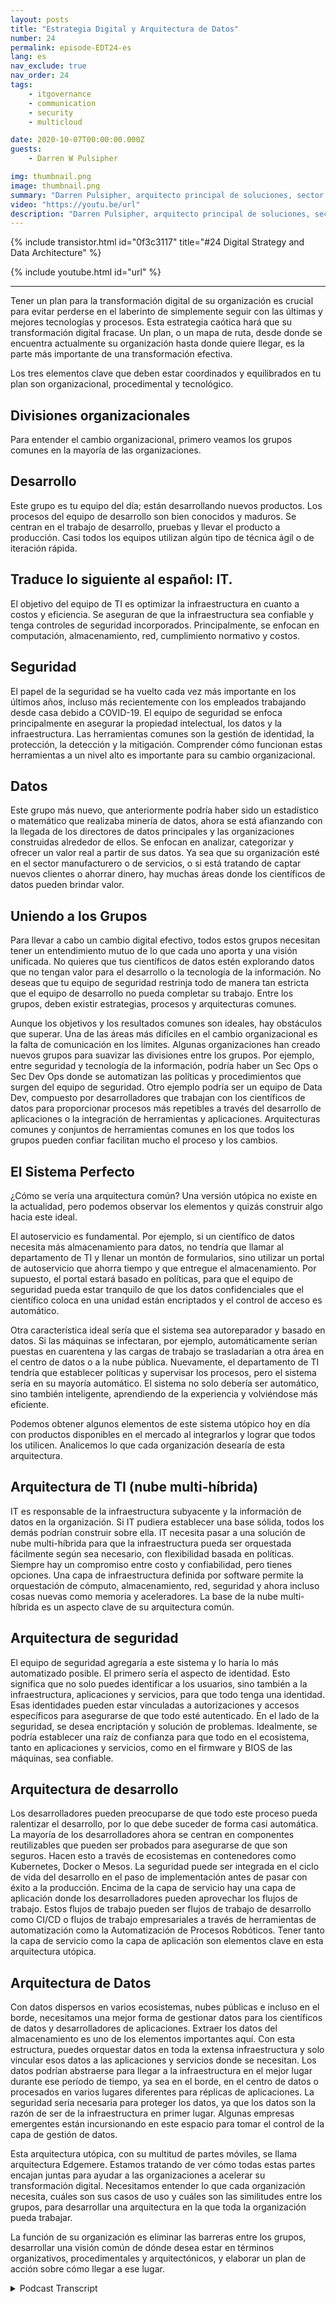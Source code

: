 ```yaml
---
layout: posts
title: "Estrategia Digital y Arquitectura de Datos"
number: 24
permalink: episode-EDT24-es
lang: es
nav_exclude: true
nav_order: 24
tags:
    - itgovernance
    - communication
    - security
    - multicloud

date: 2020-10-07T00:00:00.000Z
guests:
    - Darren W Pulsipher

img: thumbnail.png
image: thumbnail.png
summary: "Darren Pulsipher, arquitecto principal de soluciones, sector público, de Intel, describe la estrategia digital y la arquitectura para transformar eficazmente tu organización. Explica cómo los elementos organizativos, procedimentales y tecnológicos deben equilibrarse para trabajar de manera eficiente hacia una arquitectura común e ideal que respalde una visión unificada."
video: "https://youtu.be/url"
description: "Darren Pulsipher, arquitecto principal de soluciones, sector público, de Intel, describe la estrategia digital y la arquitectura para transformar eficazmente tu organización. Explica cómo los elementos organizativos, procedimentales y tecnológicos deben equilibrarse para trabajar de manera eficiente hacia una arquitectura común e ideal que respalde una visión unificada."
---
```


<div>
{% include transistor.html id="0f3c3117" title="#24 Digital Strategy and Data Architecture" %}

{% include youtube.html id="url" %}
</div>

---

Tener un plan para la transformación digital de su organización es crucial para evitar perderse en el laberinto de simplemente seguir con las últimas y mejores tecnologías y procesos. Esta estrategia caótica hará que su transformación digital fracase. Un plan, o un mapa de ruta, desde donde se encuentra actualmente su organización hasta donde quiere llegar, es la parte más importante de una transformación efectiva.

Los tres elementos clave que deben estar coordinados y equilibrados en tu plan son organizacional, procedimental y tecnológico.

## Divisiones organizacionales

Para entender el cambio organizacional, primero veamos los grupos comunes en la mayoría de las organizaciones.

## Desarrollo

Este grupo es tu equipo del día; están desarrollando nuevos productos. Los procesos del equipo de desarrollo son bien conocidos y maduros. Se centran en el trabajo de desarrollo, pruebas y llevar el producto a producción. Casi todos los equipos utilizan algún tipo de técnica ágil o de iteración rápida.

## Traduce lo siguiente al español: IT.

El objetivo del equipo de TI es optimizar la infraestructura en cuanto a costos y eficiencia. Se aseguran de que la infraestructura sea confiable y tenga controles de seguridad incorporados. Principalmente, se enfocan en computación, almacenamiento, red, cumplimiento normativo y costos.

## Seguridad

El papel de la seguridad se ha vuelto cada vez más importante en los últimos años, incluso más recientemente con los empleados trabajando desde casa debido a COVID-19. El equipo de seguridad se enfoca principalmente en asegurar la propiedad intelectual, los datos y la infraestructura. Las herramientas comunes son la gestión de identidad, la protección, la detección y la mitigación. Comprender cómo funcionan estas herramientas a un nivel alto es importante para su cambio organizacional.

## Datos

Este grupo más nuevo, que anteriormente podría haber sido un estadístico o matemático que realizaba minería de datos, ahora se está afianzando con la llegada de los directores de datos principales y las organizaciones construidas alrededor de ellos. Se enfocan en analizar, categorizar y ofrecer un valor real a partir de sus datos. Ya sea que su organización esté en el sector manufacturero o de servicios, o si está tratando de captar nuevos clientes o ahorrar dinero, hay muchas áreas donde los científicos de datos pueden brindar valor.

## Uniendo a los Grupos

Para llevar a cabo un cambio digital efectivo, todos estos grupos necesitan tener un entendimiento mutuo de lo que cada uno aporta y una visión unificada. No quieres que tus científicos de datos estén explorando datos que no tengan valor para el desarrollo o la tecnología de la información. No deseas que tu equipo de seguridad restrinja todo de manera tan estricta que el equipo de desarrollo no pueda completar su trabajo. Entre los grupos, deben existir estrategias, procesos y arquitecturas comunes.

Aunque los objetivos y los resultados comunes son ideales, hay obstáculos que superar. Una de las áreas más difíciles en el cambio organizacional es la falta de comunicación en los límites. Algunas organizaciones han creado nuevos grupos para suavizar las divisiones entre los grupos. Por ejemplo, entre seguridad y tecnología de la información, podría haber un Sec Ops o Sec Dev Ops donde se automatizan las políticas y procedimientos que surgen del equipo de seguridad. Otro ejemplo podría ser un equipo de Data Dev, compuesto por desarrolladores que trabajan con los científicos de datos para proporcionar procesos más repetibles a través del desarrollo de aplicaciones o la integración de herramientas y aplicaciones. Arquitecturas comunes y conjuntos de herramientas comunes en los que todos los grupos pueden confiar facilitan mucho el proceso y los cambios.

## El Sistema Perfecto

¿Cómo se vería una arquitectura común? Una versión utópica no existe en la actualidad, pero podemos observar los elementos y quizás construir algo hacia este ideal.

El autoservicio es fundamental. Por ejemplo, si un científico de datos necesita más almacenamiento para datos, no tendría que llamar al departamento de TI y llenar un montón de formularios, sino utilizar un portal de autoservicio que ahorra tiempo y que entregue el almacenamiento. Por supuesto, el portal estará basado en políticas, para que el equipo de seguridad pueda estar tranquilo de que los datos confidenciales que el científico coloca en una unidad están encriptados y el control de acceso es automático.

Otra característica ideal sería que el sistema sea autoreparador y basado en datos. Si las máquinas se infectaran, por ejemplo, automáticamente serían puestas en cuarentena y las cargas de trabajo se trasladarían a otra área en el centro de datos o a la nube pública. Nuevamente, el departamento de TI tendría que establecer políticas y supervisar los procesos, pero el sistema sería en su mayoría automático. El sistema no solo debería ser automático, sino también inteligente, aprendiendo de la experiencia y volviéndose más eficiente.

Podemos obtener algunos elementos de este sistema utópico hoy en día con productos disponibles en el mercado al integrarlos y lograr que todos los utilicen. Analicemos lo que cada organización desearía de esta arquitectura.

## Arquitectura de TI (nube multi-híbrida)

IT es responsable de la infraestructura subyacente y la información de datos en la organización. Si IT pudiera establecer una base sólida, todos los demás podrían construir sobre ella. IT necesita pasar a una solución de nube multi-híbrida para que la infraestructura pueda ser orquestada fácilmente según sea necesario, con flexibilidad basada en políticas. Siempre hay un compromiso entre costo y confiabilidad, pero tienes opciones. Una capa de infraestructura definida por software permite la orquestación de cómputo, almacenamiento, red, seguridad y ahora incluso cosas nuevas como memoria y aceleradores. La base de la nube multi-híbrida es un aspecto clave de su arquitectura común.

## Arquitectura de seguridad

El equipo de seguridad agregaría a este sistema y lo haría lo más automatizado posible. El primero sería el aspecto de identidad. Esto significa que no solo puedes identificar a los usuarios, sino también a la infraestructura, aplicaciones y servicios, para que todo tenga una identidad. Esas identidades pueden estar vinculadas a autorizaciones y accesos específicos para asegurarse de que todo esté autenticado. En el lado de la seguridad, se desea encriptación y solución de problemas. Idealmente, se podría establecer una raíz de confianza para que todo en el ecosistema, tanto en aplicaciones y servicios, como en el firmware y BIOS de las máquinas, sea confiable.

## Arquitectura de desarrollo

Los desarrolladores pueden preocuparse de que todo este proceso pueda ralentizar el desarrollo, por lo que debe suceder de forma casi automática. La mayoría de los desarrolladores ahora se centran en componentes reutilizables que pueden ser probados para asegurarse de que son seguros. Hacen esto a través de ecosistemas en contenedores como Kubernetes, Docker o Mesos. La seguridad puede ser integrada en el ciclo de vida del desarrollo en el paso de implementación antes de pasar con éxito a la producción. Encima de la capa de servicio hay una capa de aplicación donde los desarrolladores pueden aprovechar los flujos de trabajo. Estos flujos de trabajo pueden ser flujos de trabajo de desarrollo como CI/CD o flujos de trabajo empresariales a través de herramientas de automatización como la Automatización de Procesos Robóticos. Tener tanto la capa de servicio como la capa de aplicación son elementos clave en esta arquitectura utópica.

## Arquitectura de Datos

Con datos dispersos en varios ecosistemas, nubes públicas e incluso en el borde, necesitamos una mejor forma de gestionar datos para los científicos de datos y desarrolladores de aplicaciones. Extraer los datos del almacenamiento es uno de los elementos importantes aquí. Con esta estructura, puedes orquestar datos en toda la extensa infraestructura y solo vincular esos datos a las aplicaciones y servicios donde se necesitan. Los datos podrían abstraerse para llegar a la infraestructura en el mejor lugar durante ese período de tiempo, ya sea en el borde, en el centro de datos o procesados en varios lugares diferentes para réplicas de aplicaciones. La seguridad sería necesaria para proteger los datos, ya que los datos son la razón de ser de la infraestructura en primer lugar. Algunas empresas emergentes están incursionando en este espacio para tomar el control de la capa de gestión de datos.

Esta arquitectura utópica, con su multitud de partes móviles, se llama arquitectura Edgemere. Estamos tratando de ver cómo todas estas partes encajan juntas para ayudar a las organizaciones a acelerar su transformación digital. Necesitamos entender lo que cada organización necesita, cuáles son sus casos de uso y cuáles son las similitudes entre los grupos, para desarrollar una arquitectura en la que toda la organización pueda trabajar.

La función de su organización es eliminar las barreras entre los grupos, desarrollar una visión común de dónde desea estar en términos organizativos, procedimentales y arquitectónicos, y elaborar un plan de acción sobre cómo llegar a ese lugar.



<details>
<summary> Podcast Transcript </summary>

<p></p>

</details>
